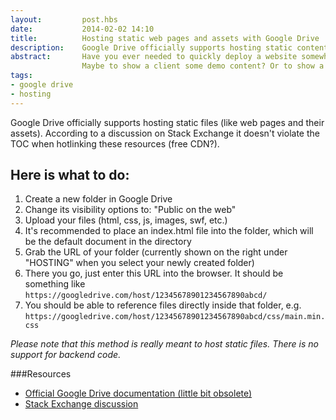 ```yaml
---
layout:         post.hbs
date:           2014-02-02 14:10
title:          Hosting static web pages and assets with Google Drive
description:    Google Drive officially supports hosting static content with hotlinking capabilities
abstract:       Have you ever needed to quickly deploy a website somewhere?
                Maybe to show a client some demo content? Or to show a buddy your newest static web app? Here's the solution.
tags:
- google drive
- hosting
---
```


Google Drive officially supports hosting static files (like web pages and their assets).
According to a discussion on Stack Exchange it doesn't violate the TOC when hotlinking these resources (free CDN?).

## Here is what to do:
1. Create a new folder in Google Drive
1. Change its visibility options to: "Public on the web"
1. Upload your files (html, css, js, images, swf, etc.)
1. It's recommended to place an index.html file into the folder, which will be the default document in the directory
1. Grab the URL of your folder (currently shown on the right under "HOSTING" when you select your newly created folder)
1. There you go, just enter this URL into the browser. It should be something like `https://googledrive.com/host/12345678901234567890abcd/`
1. You should be able to reference files directly inside that folder, e.g. `https://googledrive.com/host/12345678901234567890abcd/css/main.min.css`


*Please note that this method is really meant to host static files. There is no support for backend code.*

###Resources
* <a href="https://support.google.com/drive/answer/2881970?hl=en" rel="external,nofollow">Official Google Drive documentation (little bit obsolete)</a>
* <a href="http://webapps.stackexchange.com/questions/27142/google-drive-image-hotlinking" rel="external,nofollow">Stack Exchange discussion</a>
